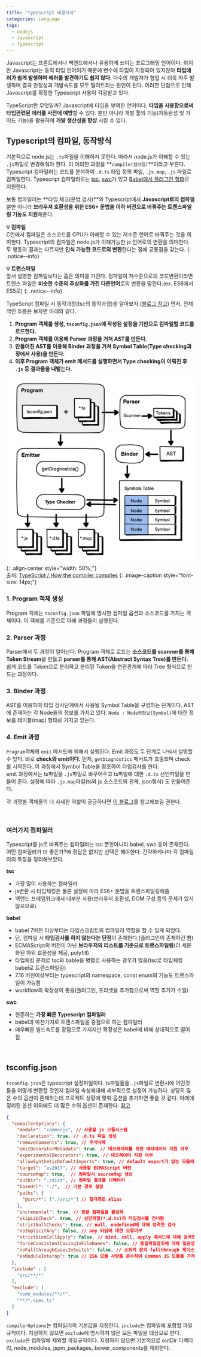 ```yaml
---
title: "Typescript 배경지식"
categories: Language
tags:
  - nodejs
  - Javascript
  - Typescript
---  
```



Javascript는 프론트에서나 백엔드에서나 유용하게 쓰이는 프로그래밍 언어이다. 하지만 Javascript는 동적 타입 언어이기 때문에 변수에 타입이 지정되어 있지않아 **타입에러가 쉽게 발생하며 에러를 발견하기도 쉽지 않다.** 다수의 개발자가 협업 시 더욱 자주 발생하며 결국 안정성과 개발속도를 모두 떨어트리는 원인이 된다. 이러한 단점으로 인해 Javascript를 확장한 Typescript 사용이 각광받고 있다.  

TypeScript란 무엇일까? Javascript에 타입을 부여한 언어이다. **타입을 사용함으로써 타입관련된 에러를 사전에 예방**할 수 있다. 뿐만 아니라 개발 툴의 기능(자동완성 및 가이드 기능)을 활용하여 **개발 생산성을 향샹** 시킬 수 있다.  

## Typescript의 컴파일, 동작방식
기본적으로 node.js는 `.ts`파일을 이해하지 못한다. 따라서 node.js가 이해할 수 있는 `.js`파일로 변경해줘야 한다. 이 이러한 과정을 **`compile(컴파일)`**이라고 부른다. Typescript 컴파일러는 코드를 분석하여 `.d.ts` 타입 정의 파일, `.js.map`, `.js` 파일로 컴파일한다. Typescript 컴파일러로는 [tsc](https://github.com/microsoft/TypeScript), [swc](https://github.com/swc-project/swc)가 있고 [Babel에서 플러그인 형태](https://babeljs.io/docs/en/babel-plugin-transform-typescript)로 지원한다.  

보통 컴파일러는 **타입 체크(문법 검사)**와 Typescript에서 **Javascript로의 컴파일**뿐만 아니라 **브라우져 호환성을 위한 ES6+ 문법을 이하 버전으로 바꿔주는 트랜스파일링 기능도 지원**해준다.  

**💡 컴파일**  
C언에서 컴파일은 소스코드를 CPU가 이해할 수 있는 저수준 언어로 바꿔주는 것을 의미한다. Typescript의 컴파일은 node.js가 이해가능한 js 언어로의 변환을 의미한다. 두 행동의 결과는 다르지만 **인식 가능한 코드로의 변환**한다는 점에 공통점을 갖는다.
{: .notice--info}  

**💡 트랜스파일**  
앞서 설명한 컴파일보다는 좁은 의미를 가진다. 컴파일이 저수준으로의 코드변환이라면 트랜스 파일은 **비슷한 수준의 추상화를 가진 다른언어**로의 변환을 말한다.(ex. ES6에서 ES5로)
{: .notice--info}  

TypeScript 컴파일 시 동작과정(tsc의 동작과정)을 알아보자.([블로그 참고](https://velog.io/@sehyunny/how-ts-compiler-compiles)) 먼저, 전체적인 흐름은 보자면 아래와 같다.  
1. **Program 객체를 생성, `tsconfig.json`에 작성된 설정을 기반으로 컴파일할 코드를 로드한다.**
2. **Program 객체를 이용해 Parser 과정을 거쳐 AST를 만든다.**
3. **만들어진 AST를 이용해 Binder 과정을 거쳐 Symbol Table(Type checking과정에서 사용)을 만든다.**
4. **이후 Program 객체가 emit 메서드를 실행하면서 Type checking이 이뤄진 후 `.js` 등 결과물을 내뱉는다.**  

![](https://raw.githubusercontent.com/huytd/everyday/master/_meta/tsc-overview.png){: .align-center style="width: 50%;"}  
출처: [TypeScript / How the compiler compiles](https://www.huy.rocks/everyday/04-01-2022-typescript-how-the-compiler-compiles)
{: .image-caption style="font-size: 14px;"}  


### 1. Program 객체 생성
Program 객체는 `tsconfig.json` 파일에 명시한 컴파일 옵션과 소스코드를 가지는 객체이다. 이 객체를 기준으로 아래 과정들이 실행된다.  


### 2. Parser 과정
Parser에서 두 과정이 일어난다. Program 객체로 로드는 **소스코드를 scanner를 통해 Token Stream**을 만들고 **parser를 통해 AST(Abstract Syntax Tree)를 만든다.**  
쉽게 코드를 Token으로 분리하고 분리된 Token을 연관관계에 따라 Tree 형식으로 만드는 과정이다. 


### 3. Binder 과정
AST를 이용하여 타입 검사단계에서 사용될 Symbol Table을 구성하는 단계이다. AST에 존재하는 각 Node들의 정보를 가지고 있다. `Node : Node의정보(Symbol)`에 대한 정보를 테이블(map) 형태로 가지고 있는다.  


### 4. Emit 과정
`Program`객체의 `emit` 메서드에 의해서 실행된다. Emit 과정도 두 단계로 나눠서 설명할 수 있다. 바로 **check와 emit이다.** 먼저, `getDiagnostics` 메서드가 호출되며 check를 시작한다. 이 과정에서 Symbol Table을 참조하여 타입검사를 한다.  
emit 과정에서는 ts파일을 `.js`파일로 바꾸어주고 ts파일에 대한 `.d.ts` 선언파일을 만들어 준다. 설정에 따라 `.js.map`파일(ts와 js 소스코드의 관계, json형식) 도 만들어준다.  

각 과정별 객체들의 더 자세한 역할이 궁금하다면 [이 블로그](https://basarat.gitbook.io/typescript/overview)를 참고해보길 권한다.  

<br />  

### 여러가지 컴파일러
Typescript를 js로 바꿔주는 컴파일러는 tsc 뿐만아니라 babel, swc 등이 존재한다. 어떤 컴파일러가 더 좋은가?에 정답은 없지만 선택은 해야한다.  간략하게나마 각 컴파일러의 특징을 정리해보았다.  

**tsc**
- 가장 많이 사용하는 컴파일러
- js변환 시 타입체킹은 물론 설정에 따라 ES6+ 문법을 트랜스파일링해줌
- 백엔드 프레임워크에서 대부분 사용(브라우저 호환성, DOM 구성 등의 문제가 있지 않으므로)


**babel**
- babel 7버전 이상부터는 타입스크립트의 컴파일러 역할을 할 수 있게 되었다.
- 단, 컴파일 시 **타입검사를 하지 않는다는 단점**이 존재한다.(플러그인이 존재하긴 함)  
- ECMAScript의 버전이 아닌 **브라우저의 리스트를 기준으로 트랜스파일링**(더 세분화된 하위 호환성을 제공, polyfill) 
- 타입체킹 문제로 tsc와 bable을 병렬로 사용하는 경우가 많음(tsc로 타입체킹 babel로 트랜스파일링)
- 7.16 버전이상부터는 typescript의 namespace, const enum의 기능도 트랜스파일이 가능함
- workflow의 확장성이 좋음(플러그인, 프리셋을 추가함으로써 역할 추가가 수월)


**swc**
- 현존하는 **가장 빠른 Typescript 컴파일러**
- babel과 마찬가지로 트랜스파일을 중점으로 하는 컴파일러
- 매우빠른 빌드속도를 장점으로 가지지만 확장성은 babel에 비해 상대적으로 떨어짐  

<br />  

## tsconfig.json
`tsconfig.json`은 typescript 설정파일이다. ts파일들을 `.js`파일로 변환시에 어떤것들을 어떻게 변환할 것인지 컴파일 속성에대해 세부적으로 설정이 가능하다. 상당히 많은 수의 옵션이 존재하는데 프로젝트 상황에 맞춰 옵션을 추가하면 좋을 것 같다. 아래에 정리된 옵션 이외에도 더 많은 수의 옵션이 존재한다. [참고](https://typescript-kr.github.io/pages/compiler-options.html)
```json
{
  "compilerOptions": {
    "module": "commonjs", // 사용할 js 모듈시스템 
    "declaration": true, // .d.ts 파일 생성
    "removeComments": true, // 주석삭제
    "emitDecoratorMetadata": true, // 데코레이터를 위한 메타데이터 지원 여부
    "experimentalDecorators": true, // 데코레이터 지원 여부
    "allowSyntheticDefaultImports": true, // default export가 없는 모듈에서 default imports를 허용
    "target": "es2017", // 사용할 ECMAScript 버전
    "sourceMap": true,  // 컴파일시 sourceMap 생성
    "outDir": "./dist", // 컴파일 결과물 디렉터리
    "baseUrl": "./",  // 기본 경로 설정
    "paths": {
      "@src/*": ["./src/*"] // 절대경로 Alias
    },
    "incremental": true, // 증분 컴파일을 활성화
    "skipLibCheck": true, // 선언파일(*.d.ts)의 타입검사를 건너뜀
    "strictNullChecks": true, // null, undefined에 대해 엄격한 검사
    "noImplicitAny": false, // any 타입에 대한 오류여부
    "strictBindCallApply": false, // bind, call, apply 메서드에 대해 엄격한 검사
    "forceConsistentCasingInFileNames": false, // 동일파일참조에 대해 일관성 검사
    "noFallthroughCasesInSwitch": false, // 스위치 문의 fallthrough 케이스에 대한 오류 보고
    "esModuleInterop": true // ES6 모듈 사양을 준수하여 Common JS 모듈을 가져올 수 있음, export default가 없는 라이브러리도 * as를 사용하지 않고 불러올 수 있음
  },
  "include" : [
    "src/**/*"
  ],
  "exclude": [
    "node_modules/**/*",
    "**/*.spec.ts"
  ]
}
```  
`compilerOptions`는 컴파일러의 기본값을 지정한다. `include`는 컴파일에 포함할 파일규칙이다. 지정하지 않으면 `exclude`에 명시하지 않은 모든 파일을 대상으로 한다. `exclude`은 컴파일에 제외할 파일규칙이다. 지정하지 않으면 기본적으로 outDir 디렉터리, node_modules, jspm_packages, bower_components를 제외한다.  
